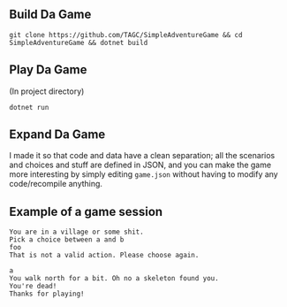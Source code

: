 Build Da Game
---

`git clone https://github.com/TAGC/SimpleAdventureGame && cd SimpleAdventureGame && dotnet build`

Play Da Game
---

(In project directory)

`dotnet run`

Expand Da Game
---

I made it so that code and data have a clean separation; all the scenarios and choices and stuff are defined in JSON, and you can make the game more interesting by simply editing `game.json` without having to modify any code/recompile anything.

Example of a game session
---

```
You are in a village or some shit.
Pick a choice between a and b
foo
That is not a valid action. Please choose again.

a
You walk north for a bit. Oh no a skeleton found you.
You're dead!
Thanks for playing!
```
